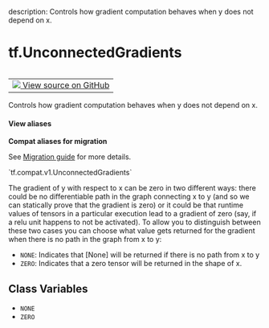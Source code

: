 description: Controls how gradient computation behaves when y does not depend on x.

<div itemscope itemtype="http://developers.google.com/ReferenceObject">
<meta itemprop="name" content="tf.UnconnectedGradients" />
<meta itemprop="path" content="Stable" />
<meta itemprop="property" content="NONE"/>
<meta itemprop="property" content="ZERO"/>
</div>

# tf.UnconnectedGradients

<!-- Insert buttons and diff -->

<table class="tfo-notebook-buttons tfo-api nocontent" align="left">
<td>
  <a target="_blank" href="https://github.com/tensorflow/tensorflow/blob/r2.3/tensorflow/python/ops/unconnected_gradients.py#L27-L43">
    <img src="https://www.tensorflow.org/images/GitHub-Mark-32px.png" />
    View source on GitHub
  </a>
</td>
</table>



Controls how gradient computation behaves when y does not depend on x.

<section class="expandable">
  <h4 class="showalways">View aliases</h4>
  <p>
<b>Compat aliases for migration</b>
<p>See
<a href="https://www.tensorflow.org/guide/migrate">Migration guide</a> for
more details.</p>
<p>`tf.compat.v1.UnconnectedGradients`</p>
</p>
</section>

<!-- Placeholder for "Used in" -->

The gradient of y with respect to x can be zero in two different ways: there
could be no differentiable path in the graph connecting x to y (and so we can
statically prove that the gradient is zero) or it could be that runtime values
of tensors in a particular execution lead to a gradient of zero (say, if a
relu unit happens to not be activated). To allow you to distinguish between
these two cases you can choose what value gets returned for the gradient when
there is no path in the graph from x to y:

* `NONE`: Indicates that [None] will be returned if there is no path from x
  to y
* `ZERO`: Indicates that a zero tensor will be returned in the shape of x.

## Class Variables

* `NONE` <a id="NONE"></a>
* `ZERO` <a id="ZERO"></a>
